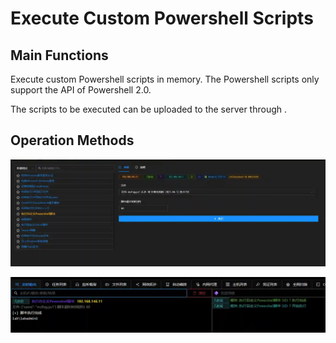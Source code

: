 # Execute Custom Powershell Scripts

## Main Functions
Execute custom Powershell scripts in memory. The Powershell scripts only support the API of Powershell 2.0.

The scripts to be executed can be uploaded to the server through <File List>.

## Operation Methods
![](img\DefenseEvasion_ProcessInjection_PowershellRunInMem\1.webp)

![](img\DefenseEvasion_ProcessInjection_PowershellRunInMem\2.webp)